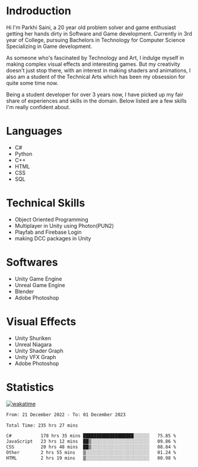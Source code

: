 # Indroduction
Hi I'm Parkhi Saini, a 20 year old problem solver and game enthusiast getting her hands dirty in Software and Game development. Currently in 3rd year of College, pursuing Bachelors in Technology for Computer Science Specializing in Game development.

As someone who's fascinated by Technology and Art, I indulge myself in making complex visual effects and interesting games. But my creativity doesn't just stop there, with an interest in making shaders and animations, I also am a student of the Technical Arts which has been my obsession for quite some time now.

Being a student developer for over 3 years now, I have picked up my fair share of experiences and skills in the domain. Below listed are a few skills I'm really confident about.

# Languages

- C#
- Python 
- C++
- HTML 
- CSS
- SQL

# Technical Skills
- Object Oriented Programming
- Multiplayer in Unity using Photon(PUN2)
- Playfab and Firebase Login
- making DCC packages in Unity

# Softwares

- Unity Game Engine
- Unreal Game Engine
- Blender
- Adobe Photoshop

# Visual Effects

- Unity Shuriken
- Unreal Niagara
- Unity Shader Graph
- Unity VFX Graph
- Adobe Photoshop

# Statistics
[![wakatime](https://wakatime.com/badge/user/659f56cf-9635-4f70-9140-7dbdc934cfec.svg)](https://wakatime.com/@659f56cf-9635-4f70-9140-7dbdc934cfec)
<!--START_SECTION:waka-->

```txt
From: 21 December 2022 - To: 01 December 2023

Total Time: 235 hrs 27 mins

C#           178 hrs 35 mins ███████████████████░░░░░░   75.85 %
JavaScript   23 hrs 12 mins  ██▒░░░░░░░░░░░░░░░░░░░░░░   09.86 %
CSS          20 hrs 48 mins  ██▒░░░░░░░░░░░░░░░░░░░░░░   08.84 %
Other        2 hrs 55 mins   ▒░░░░░░░░░░░░░░░░░░░░░░░░   01.24 %
HTML         2 hrs 19 mins   ▒░░░░░░░░░░░░░░░░░░░░░░░░   00.98 %
```

<!--END_SECTION:waka-->











